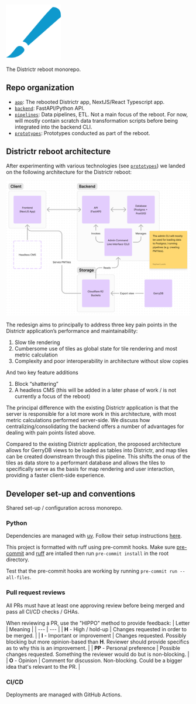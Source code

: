 <img src="docs/images/districtr-logo.svg" alt="Districtr logo" width="150"/>

The Districtr reboot monorepo.

## Repo organization

- [`app`](app/): The rebooted Districtr app, NextJS/React Typescript app.
- [`backend`](backend/): FastAPI/Python API.
- [`pipelines`](pipelines/): Data pipelines, ETL. Not a main focus of the reboot. For now, will mostly contain scratch data transformation scripts before being integrated into the backend CLI.
- [`prototypes`](prototypes/): Prototypes conducted as part of the reboot.

## Districtr reboot architecture

After experimenting with various technologies (see [`prototypes`](prototypes/)) we landed on the following architecture for the Districtr reboot:

![Districtr architecture](docs/images/districtr-architecture.png "Districtr architecture")

The redesign aims to principally to address three key pain points in the Districtr application’s performance and maintainability:
1. Slow tile rendering
1. Cumbersome use of tiles as global state for tile rendering and most metric calculation
1. Complexity and poor interoperability in architecture without slow copies

And two key feature additions
1. Block “shattering”
1. A headless CMS (this will be added in a later phase of work / is not currently a focus of the reboot)

The principal difference with the existing Districtr application is that the server is responsible for a lot more work in this architecture, with most metric calculations performed server-side.
We discuss how centralizing/consolidating the backend offers a number of advantages for dealing with pain points listed above.

Compared to the existing Districtr application, the proposed architecture allows for GerryDB views to be loaded as tables into Districtr, and map tiles can be created downstream through this pipeline.
This shifts the onus of the tiles as data store to a performant database and allows the tiles to specifically serve as the basis for map rendering and user interaction, providing a faster client-side experience.

## Developer set-up and conventions

Shared set-up / configuration across monorepo.

### Python

Dependencies are managed with [uv](https://github.com/astral-sh/uv). Follow their setup instructions [here](https://github.com/astral-sh/uv/blob/main/README.md).

This project is formatted with ruff using pre-commit hooks. Make sure [pre-commit](https://pre-commit.com/) and [ruff](https://pypi.org/project/ruff/) are intalled then run `pre-commit install` in the root directory.

Test that the pre-commit hooks are working by running `pre-commit run --all-files`.

### Pull request reviews

All PRs must have at least one approving review before being merged and pass all CI/CD checks / GHAs.

When reviewing a PR, use the "HIPPO" method to provide feedback:
| Letter | Meaning |
| --- | --- |
| **H** - High / hold-up | Changes requested in order to be merged. |
| **I** - Important or improvement | Changes requested. Possibly blocking but more opinion-based than **H**. Reviewer should provide specifics as to why this is an improvement. |
| **PP** - Personal preference | Possible changes requested. Something the reviewer would do but is non-blocking. |
| **O** - Opinion | Comment for discussion. Non-blocking. Could be a bigger idea that's relevant to the PR. |

### CI/CD

Deployments are managed with GitHub Actions.
